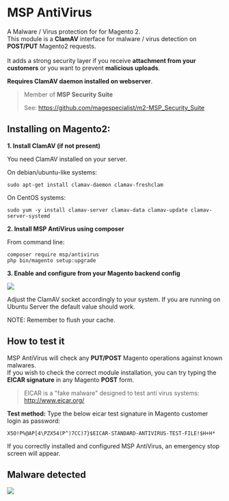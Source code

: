 # MSP AntiVirus

A Malware / Virus protection for for Magento 2.<br />
This module is a **ClamAV** interface for malware / virus detection on **POST/PUT** Magento2 requests.<br />
<br />
It adds a strong security layer if you receive **attachment from your customers** or you want to prevent **malicious uploads**.

**Requires ClamAV daemon installed on webserver**.

> Member of **MSP Security Suite**
>
> See: https://github.com/magespecialist/m2-MSP_Security_Suite

## Installing on Magento2:

**1. Install ClamAV (if not present)**

You need ClamAV installed on your server.

On debian/ubuntu-like systems:

`sudo apt-get install clamav-daemon clamav-freshclam`

On CentOS systems:

`sudo yum -y install clamav-server clamav-data clamav-update clamav-server-systemd`

**2. Install MSP AntiVirus using composer**

From command line: 

`composer require msp/antivirus`<br />
`php bin/magento setup:upgrade`

**3. Enable and configure from your Magento backend config**

<img src="https://raw.githubusercontent.com/magespecialist/m2-MSP_AntiVirus/master/screenshots/config.png" />

Adjust the ClamAV socket accordingly to your system. If you are running on Ubuntu Server the default value should work.

NOTE: Remember to flush your cache.

## How to test it

MSP AntiVirus will check any **PUT/POST** Magento operations against known malwares.<br />
If you wish to check the correct module installation, you can try typing the **EICAR signature** in any Magento **POST** form.

> EICAR is a "fake malware" designed to test anti virus systems: http://www.eicar.org/

**Test method:**
Type the below eicar test signature in Magento customer login as password:

`X5O!P%@AP[4\PZX54(P^)7CC)7}$EICAR-STANDARD-ANTIVIRUS-TEST-FILE!$H+H*`

If you correctly installed and configured MSP AntiVirus, an emergency stop screen will appear.

## Malware detected

<img src="https://raw.githubusercontent.com/magespecialist/m2-MSP_AntiVirus/master/screenshots/detected.png" />

